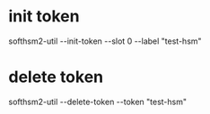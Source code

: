 # init token
softhsm2-util --init-token --slot 0 --label "test-hsm"

# delete token
softhsm2-util --delete-token --token "test-hsm"